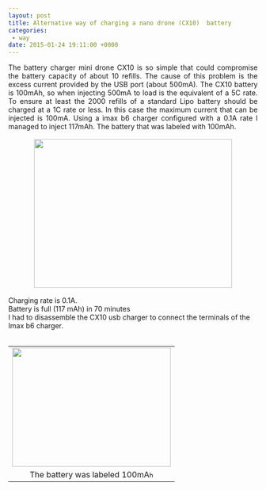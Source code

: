 ```yaml
---
layout: post
title: Alternative way of charging a nano drone (CX10)  battery
categories:
 - way
date: 2015-01-24 19:11:00 +0000
---
```


<div class="separator" style="clear: both; text-align: center;">
</div>

<div class="separator" style="clear: both; text-align: justify;">
The battery charger mini drone CX10 is so simple that could compromise the battery capacity of about 10 refills. The cause of this problem is the excess current provided by the USB port (about 500mA). The CX10 battery is 100mAh, so when injecting 500mA to load is the equivalent of a 5C rate. To ensure at least the 2000 refills of a standard Lipo battery should be charged at a 1C rate or less. In this case the maximum current that can be injected is 100mA. Using a imax b6 charger configured with a 0.1A rate I managed to inject 117mAh. The battery that was labeled with 100mAh.</div>

<div class="separator" style="clear: both; text-align: center;">
<br/></div>

<div class="separator" style="clear: both; text-align: center;">
<a href="http://3.bp.blogspot.com/-aWGk9b3ko7Y/VMPlk1NInRI/AAAAAAAAutk/jT8LuK7xAnU/s1600/IMG_20150123_175525.jpg" imageanchor="1"><img border="0" height="300" src="http://3.bp.blogspot.com/-aWGk9b3ko7Y/VMPlk1NInRI/AAAAAAAAutk/jT8LuK7xAnU/s1600/IMG_20150123_175525.jpg" width="400"/></a></div>

  

<div>
<br/>
<a name="more"></a>Charging rate is 0.1A.</div>

<div>
Battery is full (117 mAh) in 70 minutes</div>

<div>
I had to disassemble the CX10 usb charger to connect the terminals of the Imax b6 charger.</div>

<div>
<br/></div>

<table align="center" cellpadding="0" cellspacing="0" class="tr-caption-container" style="margin-left: auto; margin-right: auto; text-align: center;"><tbody>
<tr><td style="text-align: center;"><a href="http://1.bp.blogspot.com/-bhxyKuWZpbE/VMPprulenCI/AAAAAAAAut8/B6cFoW-tSAI/s1600/IMG_20150124_135400.jpg" imageanchor="1" style="margin-left: auto; margin-right: auto;"><img border="0" height="240" src="http://1.bp.blogspot.com/-bhxyKuWZpbE/VMPprulenCI/AAAAAAAAut8/B6cFoW-tSAI/s1600/IMG_20150124_135400.jpg" width="320"/></a></td></tr>
<tr><td class="tr-caption" style="text-align: center;">The battery was labeled 100mA<span style="font-size: 12.8000001907349px;">h</span></td></tr>
</tbody></table>